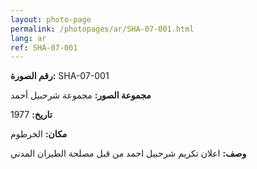 ```yaml
---
layout: photo-page
permalink: /photopages/ar/SHA-07-001.html
lang: ar
ref: SHA-07-001
---
```


**رقم الصورة:** SHA-07-001

**مجموعة الصور:** مجموعة شرحبيل أحمد

**تاريخ:** 1977

**مكان:** الخرطوم

**وصف:** اعلان تكريم شرحبيل احمد من قبل مصلحة الطيران المدني
